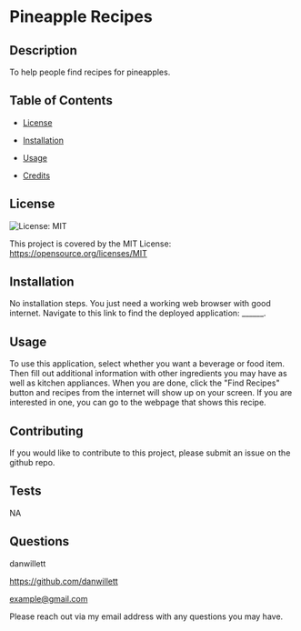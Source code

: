 # Pineapple Recipes 

  
  ## Description 
 
  To help people find recipes for pineapples. 


  ## Table of Contents 

  - [License](#license)
  - [Installation](#installation) 

  - [Usage](#usage) 

  - [Credits](#credits) 

 
 


## License 

![License: MIT](https://img.shields.io/badge/License-MIT-yellow.svg) 

This project is covered by the MIT License: https://opensource.org/licenses/MIT 


## Installation 

No installation steps. You just need a working web browser with good internet. Navigate to this link to find the deployed application: ______. 


## Usage 

To use this application, select whether you want a beverage or food item. Then fill out additional information with other ingredients you may have as well as kitchen appliances. When you are done, click the "Find Recipes" button and recipes from the internet will show up on your screen. If you are interested in one, you can go to the webpage that shows this recipe. 


## Contributing 

If you would like to contribute to this project, please submit an issue on the github repo. 


## Tests 

NA 


## Questions 

danwillett 

https://github.com/danwillett 

example@gmail.com 


Please reach out via my email address with any questions you may have. 


